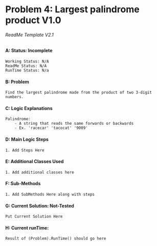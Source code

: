 # **Problem 4: Largest palindrome product V1.0**
###### ReadMe Template V2.1


#### A: Status: Incomplete
    Working Status: N/A
    ReadMe Status: N/A
    RunTime Status: N/a

#### B: Problem
    Find the largest palindrome made from the product of two 3-digit numbers.

#### C: Logic Explanations
    Palindrome:
        - A string that reads the same forwards or backwards
        - Ex. 'racecar' 'tacocat' '9009'

#### D: Main Logic Steps
    1. Add Steps Here

#### E: Additional Classes Used
    1. Add additional classes here 

#### F: Sub-Methods
    1. Add SubMethods Here along with steps

#### G: Current Solution: Not-Tested
    Put Current Solution Here

#### H: Current runTime:
    Result of (Problem).RunTime() should go here


